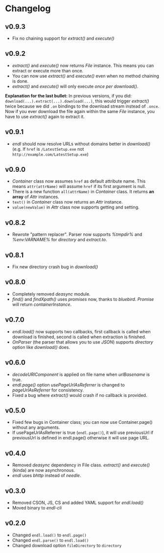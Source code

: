 # Changelog

## v0.9.3

* Fix no chaining support for *extract()* and *execute()*

## v0.9.2

* *extract()* and *execute()* now returns *File* instance. This means you can extract or execute more than once.
* You can now use *extract()* and *execute()* even when no method chaining is done.
* *extract()* and *execute()* will only execute *once per download()*.

**Explanation for the last bullet:** In previous versions, if you did: `download(...).extract(...).download(...)`, this would trigger *extract()* twice because we did `.on` bindings to the download stream instead of `.once`. Now if you ever download the file again within the same *File* instance, you have to use *extract()* again to extract it.

## v0.9.1

* *endl* should now resolve URLs without domains better in *download()* (e.g. If `href` is `/LatestSetup.exe` not `http://example.com/LatestSetup.exe`)

## v0.9.0

* *Container* class now assumes `href` as default attribute name. This means `attr(attrName)` will assume `href` if its first argument is null.
* There is a new function `all(attrName)` in *Container* class. It returns **an array** of *Attr* instances.
* `text()` in *Container* class now returns an *Attr* instance.
* `value(newValue)` in *Attr* class now supports getting and setting.

## v0.8.2

* Rewrote "pattern replacer". Parser now supports *%tmpdir%* and *%env:VARNAME%* for *directory* and *extract.to*.

## v0.8.1

* Fix new directory crash bug in *download()*

## v0.8.0

* Completely removed *deasync* module.
* *find()* and *findXpath()* uses *promises* now, thanks to *bluebird*. *Promise* will return *containerInstance*.

## v0.7.0

* *endl.load()* now supports two callbacks, first callback is called when download is finished, second is called when extraction is finished.
* *OnParser* (the parser that allows you to use *JSON*) supports *directory* option like *download()* does.

## v0.6.0

* *decodeURIComponent* is applied on file name when *urlBasename* is true.
* *endl.page()* option *usePageUrlAsReferrer* is changed to *pageUrlAsReferrer* for consistency.
* Fixed a bug where *extract()* would crash if no callback is provided.

## v0.5.0

* Fixed few bugs in Container class; you can now use Container.page() without any arguments.
* If usePageUrlAsReferrer is true (`endl.page()`), it will use previousUrl if previousUrl is defined in endl.page() otherwise it will use page URL.

## v0.4.0

* Removed *deasync* dependency in File class. *extract()* and *execute()* (kinda) are now asynchronous.
* *endl* uses *bhttp* instead of *needle*.

## v0.3.0

* Removed CSON, JS, CS and added YAML support for *endl.load()*
* Moved binary to *endl-cli*

## v0.2.0

* Changed `endl.load()` to `endl.page()`
* Changed `endl.parse()` to `endl.load()`
* Changed download option `fileDirectory` to `directory`

